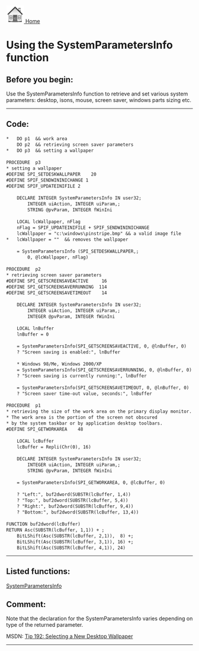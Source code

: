 [<img src="../images/home.png"> Home ](https://github.com/VFPX/Win32API)  

# Using the SystemParametersInfo function

## Before you begin:
Use the SystemParametersInfo function to retrieve and set various system parameters: desktop, isons, mouse, screen saver, windows parts sizing etc.  
  
***  


## Code:
```foxpro  
*	DO p1  && work area
	DO p2  && retrieving screen saver parameters
*	DO p3  && setting a wallpaper

PROCEDURE  p3
* setting a wallpaper
#DEFINE SPI_SETDESKWALLPAPER    20
#DEFINE SPIF_SENDWININICHANGE 1
#DEFINE SPIF_UPDATEINIFILE 2

	DECLARE INTEGER SystemParametersInfo IN user32;
		INTEGER uiAction, INTEGER uiParam,;
		STRING @pvParam, INTEGER fWinIni

	LOCAL lcWallpaper, nFlag
	nFlag = SPIF_UPDATEINIFILE + SPIF_SENDWININICHANGE
	lcWallpaper = "c:\windows\pinstripe.bmp" && a valid image file
*	lcWallpaper = ""  && removes the wallpaper

	= SystemParametersInfo (SPI_SETDESKWALLPAPER,;
		0, @lcWallpaper, nFlag)

PROCEDURE  p2
* retrieving screen saver parameters
#DEFINE SPI_GETSCREENSAVEACTIVE     16
#DEFINE SPI_GETSCREENSAVERRUNNING  114
#DEFINE SPI_GETSCREENSAVETIMEOUT    14

	DECLARE INTEGER SystemParametersInfo IN user32;
		INTEGER uiAction, INTEGER uiParam,;
		INTEGER @pvParam, INTEGER fWinIni
	
	LOCAL lnBuffer
	lnBuffer = 0

	= SystemParametersInfo(SPI_GETSCREENSAVEACTIVE, 0, @lnBuffer, 0)
	? "Screen saving is enabled:", lnBuffer

	* Windows 98/Me, Windows 2000/XP
	= SystemParametersInfo(SPI_GETSCREENSAVERRUNNING, 0, @lnBuffer, 0)
	? "Screen saving is currently running:", lnBuffer

	= SystemParametersInfo(SPI_GETSCREENSAVETIMEOUT, 0, @lnBuffer, 0)
	? "Screen saver time-out value, seconds:", lnBuffer

PROCEDURE  p1
* retrieving the size of the work area on the primary display monitor.
* The work area is the portion of the screen not obscured
* by the system taskbar or by application desktop toolbars.
#DEFINE SPI_GETWORKAREA    48

	LOCAL lcBuffer
	lcBuffer = Repli(Chr(0), 16)

	DECLARE INTEGER SystemParametersInfo IN user32;
		INTEGER uiAction, INTEGER uiParam,;
		STRING @pvParam, INTEGER fWinIni

	= SystemParametersInfo(SPI_GETWORKAREA, 0, @lcBuffer, 0)

	? "Left:", buf2dword(SUBSTR(lcBuffer, 1,4))
	? "Top:", buf2dword(SUBSTR(lcBuffer, 5,4))
	? "Right:", buf2dword(SUBSTR(lcBuffer, 9,4))
	? "Bottom:", buf2dword(SUBSTR(lcBuffer, 13,4))

FUNCTION buf2dword(lcBuffer)
RETURN Asc(SUBSTR(lcBuffer, 1,1)) + ;
	BitLShift(Asc(SUBSTR(lcBuffer, 2,1)),  8) +;
	BitLShift(Asc(SUBSTR(lcBuffer, 3,1)), 16) +;
	BitLShift(Asc(SUBSTR(lcBuffer, 4,1)), 24)  
```  
***  


## Listed functions:
[SystemParametersInfo](../libraries/user32/SystemParametersInfo.md)  

## Comment:
Note that the declaration for the SystemParametersInfo varies depending on type of the returned parameter.  
  
MSDN: <a href="http://msdn.microsoft.com/archive/default.asp?url=/archive/en-us/dnarvbtips/html/msdn_msdn192.asp">Tip 192: Selecting a New Desktop Wallpaper</a>  
  
***  

